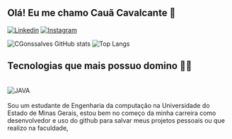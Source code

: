 ## Olá! Eu me chamo Cauã Cavalcante 👋

[![Linkedin](https://img.shields.io/badge/LinkedIn-0077B5?style=for-the-badge&logo=linkedin&logoColor=white)](https://www.linkedin.com/in/cauã-gonçalves/)
[![Instagram](https://img.shields.io/badge/Instagram-E4405F?style=for-the-badge&logo=instagram&logoColor=white)](https://www.instagram.com/cgonssalves/)

![CGonssalves GitHub stats](https://github-readme-stats.vercel.app/api?username=CGonssalvesDev&show_icons=true&theme=radical)
![Top Langs](https://github-readme-stats.vercel.app/api/top-langs/?username=CGonssalvesDev&layout=compact&theme=radical)

## Tecnologias que mais possuo domino 👨‍💻 
<div style="display: inline_block"><br/>
<img align="center" alt="JAVA" src="https://img.shields.io/badge/Java-ED8B00?style=for-the-badge&logo=openjdk&logoColor=white" />
</div>
<br/>
Sou um estudante de Engenharia da computação na Universidade do Estado de Minas Gerais, estou bem no começo da minha carreira como desenvolvedor e uso do github para salvar meus projetos pessoais ou que realizo na faculdade, 
